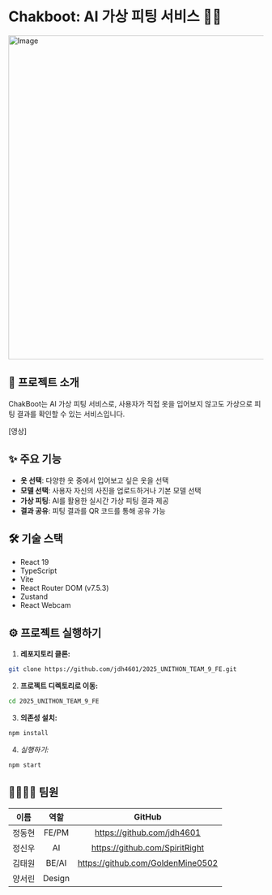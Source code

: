 # Chakboot: AI 가상 피팅 서비스 👚👖

<img width="639" alt="Image" src="https://github.com/user-attachments/assets/2b6d39c1-9daa-4e64-bf1c-e5deeaaa56cf" />

## 📌 프로젝트 소개

ChakBoot는 AI 가상 피팅 서비스로, 사용자가 직접 옷을 입어보지 않고도 가상으로 피팅 결과를 확인할 수 있는 서비스입니다.

[영상]
## ✨ 주요 기능

- **옷 선택**: 다양한 옷 중에서 입어보고 싶은 옷을 선택
- **모델 선택**: 사용자 자신의 사진을 업로드하거나 기본 모델 선택
- **가상 피팅**: AI를 활용한 실시간 가상 피팅 결과 제공
- **결과 공유**: 피팅 결과를 QR 코드를 통해 공유 가능
## 🛠️ 기술 스택

  - React 19
  - TypeScript
  - Vite
  - React Router DOM (v7.5.3)
  - Zustand
  - React Webcam
## ⚙️ 프로젝트 실행하기

1.  **레포지토리 클론:**
```bash
git clone https://github.com/jdh4601/2025_UNITHON_TEAM_9_FE.git
```

2.  **프로젝트 디렉토리로 이동:**
```bash
cd 2025_UNITHON_TEAM_9_FE
```

3.  **의존성 설치:**
```bash
npm install
```

4. *실행하기:*
```bash
npm start
```

## 👨‍👩‍👧‍👦 팀원

| 이름  |   역할   |              GitHub               |
| :-: | :----: | :-------------------------------: |
| 정동현 | FE/PM  |    https://github.com/jdh4601     |
| 정신우 |   AI   |  https://github.com/SpiritRight   |
| 김태원 | BE/AI  | https://github.com/GoldenMine0502 |
| 양서린 | Design |                                   |
